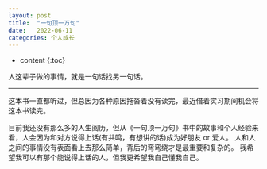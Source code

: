 ```yaml
---
layout: post
title:  "一句顶一万句"
date:   2022-06-11
categories: 个人成长
---
```

* content
{:toc}

人这辈子做的事情，就是一句话找另一句话。

---
这本书一直都听过，但总因为各种原因拖沓着没有读完，最近借着实习期间机会将这本书读完。

目前我还没有那么多的人生阅历，但从《一句顶一万句》书中的故事和个人经验来看，人会因为和对方说得上话(有共鸣，有想讲的话)成为好朋友 or 爱人。
人和人之间的事情没有表面看上去那么简单，背后的弯弯绕才是最重要和复杂的。
我希望我可以有那个能说得上话的人，但我更希望我自己懂我自己。
